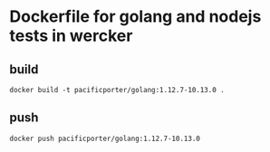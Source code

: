 # Dockerfile for golang and nodejs tests in wercker

## build

```
docker build -t pacificporter/golang:1.12.7-10.13.0 .
```

## push

```
docker push pacificporter/golang:1.12.7-10.13.0
```

